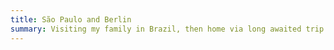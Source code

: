 ```yaml
---
title: São Paulo and Berlin
summary: Visiting my family in Brazil, then home via long awaited trip to Berlin.
---
```

